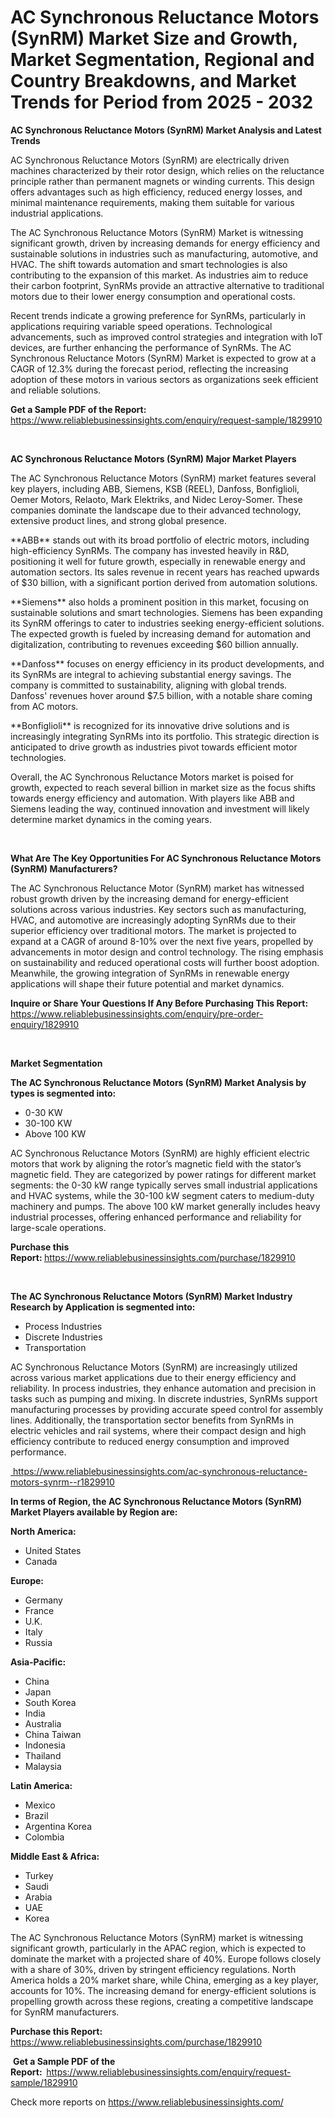 <p><h1>AC Synchronous Reluctance Motors (SynRM) Market Size and Growth, Market Segmentation, Regional and Country Breakdowns, and Market Trends for Period from 2025 -  2032</h1></p><p><strong>AC Synchronous Reluctance Motors (SynRM) Market Analysis and Latest Trends</strong></p>
<p><p>AC Synchronous Reluctance Motors (SynRM) are electrically driven machines characterized by their rotor design, which relies on the reluctance principle rather than permanent magnets or winding currents. This design offers advantages such as high efficiency, reduced energy losses, and minimal maintenance requirements, making them suitable for various industrial applications.</p><p>The AC Synchronous Reluctance Motors (SynRM) Market is witnessing significant growth, driven by increasing demands for energy efficiency and sustainable solutions in industries such as manufacturing, automotive, and HVAC. The shift towards automation and smart technologies is also contributing to the expansion of this market. As industries aim to reduce their carbon footprint, SynRMs provide an attractive alternative to traditional motors due to their lower energy consumption and operational costs.</p><p>Recent trends indicate a growing preference for SynRMs, particularly in applications requiring variable speed operations. Technological advancements, such as improved control strategies and integration with IoT devices, are further enhancing the performance of SynRMs. The AC Synchronous Reluctance Motors (SynRM) Market is expected to grow at a CAGR of 12.3% during the forecast period, reflecting the increasing adoption of these motors in various sectors as organizations seek efficient and reliable solutions.</p></p>
<p><strong>Get a Sample PDF of the Report:&nbsp;</strong> <a href="https://www.reliablebusinessinsights.com/enquiry/request-sample/1829910?utm_campaign=2465&utm_medium=2&utm_source=Github&utm_content=ia&utm_term=28022025&utm_id=ac-synchronous-reluctance-motors-synrm">https://www.reliablebusinessinsights.com/enquiry/request-sample/1829910</a></p>
<p>&nbsp;</p>
<p><strong>AC Synchronous Reluctance Motors (SynRM) Major Market Players</strong></p>
<p><p>The AC Synchronous Reluctance Motors (SynRM) market features several key players, including ABB, Siemens, KSB (REEL), Danfoss, Bonfiglioli, Oemer Motors, Relaoto, Mark Elektriks, and Nidec Leroy-Somer. These companies dominate the landscape due to their advanced technology, extensive product lines, and strong global presence.</p><p>**ABB** stands out with its broad portfolio of electric motors, including high-efficiency SynRMs. The company has invested heavily in R&D, positioning it well for future growth, especially in renewable energy and automation sectors. Its sales revenue in recent years has reached upwards of $30 billion, with a significant portion derived from automation solutions.</p><p>**Siemens** also holds a prominent position in this market, focusing on sustainable solutions and smart technologies. Siemens has been expanding its SynRM offerings to cater to industries seeking energy-efficient solutions. The expected growth is fueled by increasing demand for automation and digitalization, contributing to revenues exceeding $60 billion annually.</p><p>**Danfoss** focuses on energy efficiency in its product developments, and its SynRMs are integral to achieving substantial energy savings. The company is committed to sustainability, aligning with global trends. Danfoss' revenues hover around $7.5 billion, with a notable share coming from AC motors.</p><p>**Bonfiglioli** is recognized for its innovative drive solutions and is increasingly integrating SynRMs into its portfolio. This strategic direction is anticipated to drive growth as industries pivot towards efficient motor technologies.</p><p>Overall, the AC Synchronous Reluctance Motors market is poised for growth, expected to reach several billion in market size as the focus shifts towards energy efficiency and automation. With players like ABB and Siemens leading the way, continued innovation and investment will likely determine market dynamics in the coming years.</p></p>
<p>&nbsp;</p>
<p><strong>What Are The Key Opportunities For AC Synchronous Reluctance Motors (SynRM) Manufacturers?</strong></p>
<p><p>The AC Synchronous Reluctance Motor (SynRM) market has witnessed robust growth driven by the increasing demand for energy-efficient solutions across various industries. Key sectors such as manufacturing, HVAC, and automotive are increasingly adopting SynRMs due to their superior efficiency over traditional motors. The market is projected to expand at a CAGR of around 8-10% over the next five years, propelled by advancements in motor design and control technology. The rising emphasis on sustainability and reduced operational costs will further boost adoption. Meanwhile, the growing integration of SynRMs in renewable energy applications will shape their future potential and market dynamics.</p></p>
<p><strong>Inquire or Share Your Questions If Any Before Purchasing This Report:</strong> <a href="https://www.reliablebusinessinsights.com/enquiry/pre-order-enquiry/1829910?utm_campaign=2465&utm_medium=2&utm_source=Github&utm_content=ia&utm_term=28022025&utm_id=ac-synchronous-reluctance-motors-synrm">https://www.reliablebusinessinsights.com/enquiry/pre-order-enquiry/1829910</a></p>
<p>&nbsp;</p>
<p><strong>Market Segmentation</strong></p>
<p><strong>The AC Synchronous Reluctance Motors (SynRM) Market Analysis by types is segmented into:</strong></p>
<p><ul><li>0-30 KW</li><li>30-100 KW</li><li>Above 100 KW</li></ul></p>
<p><p>AC Synchronous Reluctance Motors (SynRM) are highly efficient electric motors that work by aligning the rotor’s magnetic field with the stator’s magnetic field. They are categorized by power ratings for different market segments: the 0-30 kW range typically serves small industrial applications and HVAC systems, while the 30-100 kW segment caters to medium-duty machinery and pumps. The above 100 kW market generally includes heavy industrial processes, offering enhanced performance and reliability for large-scale operations.</p></p>
<p><strong>Purchase this Report:&nbsp;</strong><a href="https://www.reliablebusinessinsights.com/purchase/1829910?utm_campaign=2465&utm_medium=2&utm_source=Github&utm_content=ia&utm_term=28022025&utm_id=ac-synchronous-reluctance-motors-synrm">https://www.reliablebusinessinsights.com/purchase/1829910</a></p>
<p>&nbsp;</p>
<p><strong>The AC Synchronous Reluctance Motors (SynRM) Market Industry Research by Application is segmented into:</strong></p>
<p><ul><li>Process Industries</li><li>Discrete Industries</li><li>Transportation</li></ul></p>
<p><p>AC Synchronous Reluctance Motors (SynRM) are increasingly utilized across various market applications due to their energy efficiency and reliability. In process industries, they enhance automation and precision in tasks such as pumping and mixing. In discrete industries, SynRMs support manufacturing processes by providing accurate speed control for assembly lines. Additionally, the transportation sector benefits from SynRMs in electric vehicles and rail systems, where their compact design and high efficiency contribute to reduced energy consumption and improved performance.</p></p>
<p><a href="https://www.reliablebusinessinsights.com/ac-synchronous-reluctance-motors-synrm--r1829910?utm_campaign=2465&utm_medium=2&utm_source=Github&utm_content=ia&utm_term=28022025&utm_id=ac-synchronous-reluctance-motors-synrm">&nbsp;https://www.reliablebusinessinsights.com/ac-synchronous-reluctance-motors-synrm--r1829910</a></p>
<p><strong>In terms of Region, the AC Synchronous Reluctance Motors (SynRM) Market Players available by Region are:</strong></p>
<p>
    <p> <strong> North America: </strong>
        <ul>
            <li>United States</li>
            <li>Canada</li>
        </ul>
        </p> 
    <p> <strong> Europe: </strong>
        <ul>
            <li>Germany</li>
            <li>France</li>
            <li>U.K.</li>
            <li>Italy</li>
            <li>Russia</li>
        </ul>
        </p> 
    <p> <strong> Asia-Pacific: </strong>
        <ul>
            <li>China</li>
            <li>Japan</li>
            <li>South Korea</li>
            <li>India</li>
            <li>Australia</li>
            <li>China Taiwan</li>
            <li>Indonesia</li>
            <li>Thailand</li>
            <li>Malaysia</li>
        </ul>
        </p> 
    <p> <strong> Latin America: </strong>
        <ul>
            <li>Mexico</li>
            <li>Brazil</li>
            <li>Argentina Korea</li>
            <li>Colombia</li>
        </ul>
        </p> 
    <p> <strong> Middle East & Africa: </strong>
        <ul>
            <li>Turkey</li>
            <li>Saudi</li>
            <li>Arabia</li>
            <li>UAE</li>
            <li>Korea</li>
        </ul>
    </p>
    </p>
<p><p>The AC Synchronous Reluctance Motors (SynRM) market is witnessing significant growth, particularly in the APAC region, which is expected to dominate the market with a projected share of 40%. Europe follows closely with a share of 30%, driven by stringent efficiency regulations. North America holds a 20% market share, while China, emerging as a key player, accounts for 10%. The increasing demand for energy-efficient solutions is propelling growth across these regions, creating a competitive landscape for SynRM manufacturers.</p></p>
<p><strong>Purchase this Report: </strong><a href="https://www.reliablebusinessinsights.com/purchase/1829910?utm_campaign=2465&utm_medium=2&utm_source=Github&utm_content=ia&utm_term=28022025&utm_id=ac-synchronous-reluctance-motors-synrm">https://www.reliablebusinessinsights.com/purchase/1829910</a></p>
<p>&nbsp;<strong>Get a Sample PDF of the Report:&nbsp;&nbsp;</strong><a href="https://www.reliablebusinessinsights.com/enquiry/request-sample/1829910?utm_campaign=2465&utm_medium=2&utm_source=Github&utm_content=ia&utm_term=28022025&utm_id=ac-synchronous-reluctance-motors-synrm">https://www.reliablebusinessinsights.com/enquiry/request-sample/1829910</a></p>
<p><strong></strong></p>
<p>Check more reports on <a href="https://www.reliablebusinessinsights.com/?utm_campaign=2465&utm_medium=2&utm_source=Github&utm_content=ia&utm_term=28022025&utm_id=ac-synchronous-reluctance-motors-synrm">https://www.reliablebusinessinsights.com/</a></p>
